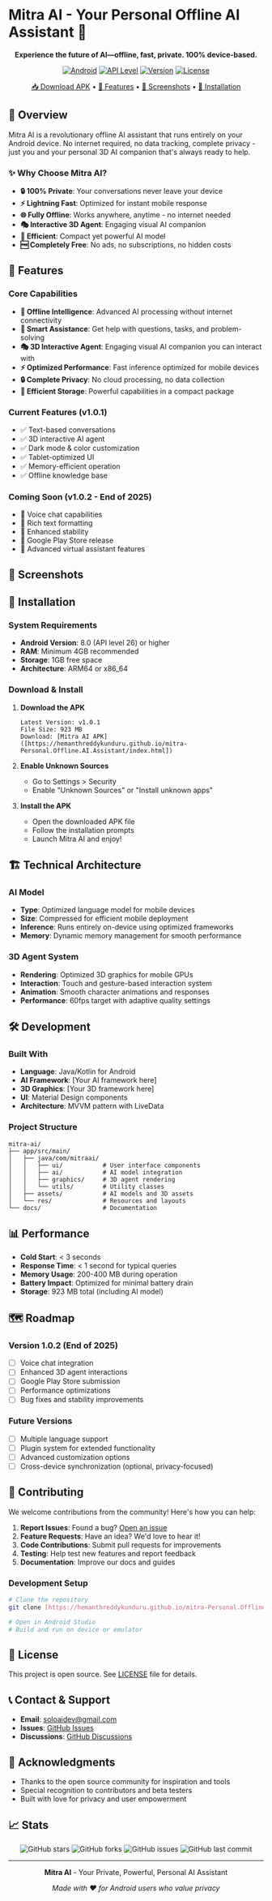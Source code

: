 # Mitra AI - Your Personal Offline AI Assistant 🤖

<div align="center">


**Experience the future of AI—offline, fast, private. 100% device-based.**

[![Android](https://img.shields.io/badge/Platform-Android-green.svg)](https://android.com)
[![API Level](https://img.shields.io/badge/API-26%2B-brightgreen.svg)](https://developer.android.com/guide/topics/manifest/uses-sdk-element.html)
[![Version](https://img.shields.io/badge/Version-v1.0.1-blue.svg)](#)
[![License](https://img.shields.io/badge/License-Open%20Source-orange.svg)](#)

[📥 Download APK](https://hemanthreddykunduru.github.io/mitra-Personal.Offline.AI.Assistant/index.html) • [🎯 Features](#features) • [📱 Screenshots](#screenshots) • [🔧 Installation](#installation)

</div>

## 🌟 Overview

Mitra AI is a revolutionary offline AI assistant that runs entirely on your Android device. No internet required, no data tracking, complete privacy - just you and your personal 3D AI companion that's always ready to help.

### ✨ Why Choose Mitra AI?

- **🔒 100% Private**: Your conversations never leave your device
- **⚡ Lightning Fast**: Optimized for instant mobile response
- **🌐 Fully Offline**: Works anywhere, anytime - no internet needed
- **🎭 Interactive 3D Agent**: Engaging visual AI companion
- **💾 Efficient**: Compact yet powerful AI model
- **🆓 Completely Free**: No ads, no subscriptions, no hidden costs

## 🚀 Features

### Core Capabilities
- **🧠 Offline Intelligence**: Advanced AI processing without internet connectivity
- **🎯 Smart Assistance**: Get help with questions, tasks, and problem-solving
- **🎭 3D Interactive Agent**: Engaging visual AI companion you can interact with
- **⚡ Optimized Performance**: Fast inference optimized for mobile devices
- **🔒 Complete Privacy**: No cloud processing, no data collection
- **💾 Efficient Storage**: Powerful capabilities in a compact package

### Current Features (v1.0.1)
- ✅ Text-based conversations
- ✅ 3D interactive AI agent
- ✅ Dark mode & color customization
- ✅ Tablet-optimized UI
- ✅ Memory-efficient operation
- ✅ Offline knowledge base

### Coming Soon (v1.0.2 - End of 2025)
- 🎤 Voice chat capabilities
- 📝 Rich text formatting
- 🐛 Enhanced stability
- 🏪 Google Play Store release
- 🤖 Advanced virtual assistant features

## 📱 Screenshots

## 🔧 Installation

### System Requirements
- **Android Version**: 8.0 (API level 26) or higher
- **RAM**: Minimum 4GB recommended
- **Storage**: 1GB free space
- **Architecture**: ARM64 or x86_64

### Download & Install

1. **Download the APK**
   ```
   Latest Version: v1.0.1
   File Size: 923 MB
   Download: [Mitra AI APK]([https://hemanthreddykunduru.github.io/mitra-Personal.Offline.AI.Assistant/index.html])
   ```

2. **Enable Unknown Sources**
   - Go to Settings > Security
   - Enable "Unknown Sources" or "Install unknown apps"

3. **Install the APK**
   - Open the downloaded APK file
   - Follow the installation prompts
   - Launch Mitra AI and enjoy!

## 🏗️ Technical Architecture

### AI Model
- **Type**: Optimized language model for mobile devices
- **Size**: Compressed for efficient mobile deployment
- **Inference**: Runs entirely on-device using optimized frameworks
- **Memory**: Dynamic memory management for smooth performance

### 3D Agent System
- **Rendering**: Optimized 3D graphics for mobile GPUs
- **Interaction**: Touch and gesture-based interaction system
- **Animation**: Smooth character animations and responses
- **Performance**: 60fps target with adaptive quality settings

## 🛠️ Development

### Built With
- **Language**: Java/Kotlin for Android
- **AI Framework**: [Your AI framework here]
- **3D Graphics**: [Your 3D framework here]
- **UI**: Material Design components
- **Architecture**: MVVM pattern with LiveData

### Project Structure
```
mitra-ai/
├── app/src/main/
│   ├── java/com/mitraai/
│   │   ├── ui/           # User interface components
│   │   ├── ai/           # AI model integration
│   │   ├── graphics/     # 3D agent rendering
│   │   └── utils/        # Utility classes
│   ├── assets/           # AI models and 3D assets
│   └── res/              # Resources and layouts
└── docs/                 # Documentation
```

## 📊 Performance

- **Cold Start**: < 3 seconds
- **Response Time**: < 1 second for typical queries
- **Memory Usage**: 200-400 MB during operation
- **Battery Impact**: Optimized for minimal battery drain
- **Storage**: 923 MB total (including AI model)

## 🗺️ Roadmap

### Version 1.0.2 (End of 2025)
- [ ] Voice chat integration
- [ ] Enhanced 3D agent interactions
- [ ] Google Play Store submission
- [ ] Performance optimizations
- [ ] Bug fixes and stability improvements

### Future Versions
- [ ] Multiple language support
- [ ] Plugin system for extended functionality
- [ ] Advanced customization options
- [ ] Cross-device synchronization (optional, privacy-focused)

## 🤝 Contributing

We welcome contributions from the community! Here's how you can help:

1. **Report Issues**: Found a bug? [Open an issue](https://github.com/hemanthreddykunduru/mitra/issues)
2. **Feature Requests**: Have an idea? We'd love to hear it!
3. **Code Contributions**: Submit pull requests for improvements
4. **Testing**: Help test new features and report feedback
5. **Documentation**: Improve our docs and guides

### Development Setup
```bash
# Clone the repository
git clone [https://hemanthreddykunduru.github.io/mitra-Personal.Offline.AI.Assistant/index.html]

# Open in Android Studio
# Build and run on device or emulator
```

## 📄 License

This project is open source. See [LICENSE](LICENSE) file for details.

## 📞 Contact & Support

- **Email**: soloaidev@gmail.com
- **Issues**: [GitHub Issues](https://github.com/hemanthreddykunduru/mitra-Personal.Offline.AI.Assistant/issues)
- **Discussions**: [GitHub Discussions](https://github.com/hemanthreddykunduru/mitra-Personal.Offline.AI.Assistant/discussions)

## 🙏 Acknowledgments

- Thanks to the open source community for inspiration and tools
- Special recognition to contributors and beta testers
- Built with love for privacy and user empowerment

## 📈 Stats

<div align="center">

![GitHub stars](https://img.shields.io/github/stars/hemanthreddykunduru/mitra-ai?style=social)
![GitHub forks](https://img.shields.io/github/forks/hemanthreddykunduru/mitra-ai?style=social)
![GitHub issues](https://img.shields.io/github/issues/hemanthreddykunduru/mitra-ai)
![GitHub last commit](https://img.shields.io/github/last-commit/hemanthreddykunduru/mitra-ai)

</div>

---

<div align="center">

**Mitra AI** - Your Private, Powerful, Personal AI Assistant

*Made with ❤️ for Android users who value privacy*

</div>
